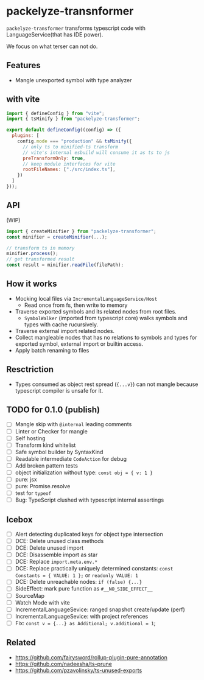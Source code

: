 # packelyze-transnformer

`packelyze-transformer` transforms typescript code with LanguageService(that has IDE power).

We focus on what terser can not do.

## Features

- Mangle unexported symbol with type analyzer

## with vite

```js
import { defineConfig } from "vite";
import { tsMinify } from "packelyze-transformer";

export default defineConfig((config) => ({
  plugins: [
    config.mode === "production" && tsMinify({
      // only ts to minified-ts transform
      // vite's internal esbuild will consume it as ts to js
      preTransformOnly: true,
      // keep module interfaces for vite
      rootFileNames: ["./src/index.ts"],
    })
  ]
}));
```

## API

(WIP)

```ts
import { createMinifier } from "packelyze-transformer";
const minifier = createMinifier(...);

// transform ts in memory
minifier.process();
// get transformed result
const result = minifier.readFile(filePath);
```

## How it works

- Mocking local files via `IncrementalLanguageService/Host`
  - Read once from fs, then write to memory
- Traverse exported symbols and its related nodes from root files.
  - `SymbolWalker` (imported from typescript core) walks symbols and types with cache rucursively.
- Traverse external import related nodes.
- Collect mangleable nodes that has no relations to symbols and types for exported symbol, external import or builtin access.
- Apply batch renaming to files


## Resctriction

- Types consumed as object rest spread (`{...v}`) can not mangle because typescript compiler is unsafe for it.

## TODO for 0.1.0 (publish)

- [ ] Mangle skip with `@internal` leading comments
- [ ] Linter or Checker for mangle
- [ ] Self hosting
- [ ] Transform kind whitelist
- [ ] Safe symbol builder by SyntaxKind
- [ ] Readable intermediate `CodeAction` for debug
- [ ] Add broken pattern tests
- [ ] object initialization without type: `const obj = { v: 1 }`
- [ ] pure: jsx
- [ ] pure: Promise.resolve
- [ ] test for `typeof`
- [ ] Bug: TypeScript clushed with typescript internal assertings

## Icebox


- [ ] Alert detecting duplicated keys for object type intersection
- [ ] DCE: Delete unused class methods
- [ ] DCE: Delete unused import
- [ ] DCE: Disassemble import as star
- [ ] DCE: Replace `import.meta.env.*`
- [ ] DCE: Replace practically uniquely determined constants: `const Constants = { VALUE: 1 };` or `readonly VALUE: 1`
- [ ] DCE: Delete unreachable nodes: `if (false) {...}`
- [ ] SideEffect: mark pure function as `#__NO_SIDE_EFFECT__`
- [ ] SourceMap
- [ ] Watch Mode with vite
- [ ] IncrementalLanguageSevice: ranged snapshot create/update (perf)
- [ ] IncrementalLanguageSevice: with project references
- [ ] Fix: `const v = {...} as Additional; v.additional = 1`;

## Related

- https://github.com/fairysword/rollup-plugin-pure-annotation
- https://github.com/nadeesha/ts-prune
- https://github.com/pzavolinsky/ts-unused-exports
